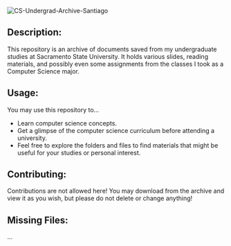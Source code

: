 ![CS-Undergrad-Archive-Santiago](https://github.com/Santiago13225/CS-Undergrad-Archive-Santiago/assets/69102034/1ac3672c-fff6-4f72-bd05-6e2578612438)

## Description:
This repository is an archive of documents saved from my undergraduate studies at Sacramento State University. It holds various slides, reading materials, and possibly even some assignments from the classes I took as a Computer Science major.

## Usage:
You may use this repository to...
- Learn computer science concepts.
- Get a glimpse of the computer science curriculum before attending a university.
- Feel free to explore the folders and files to find materials that might be useful for your studies or personal interest.

## Contributing:
Contributions are not allowed here! You may download from the archive and view it as you wish, but please do not delete or change anything!

## Missing Files:
...
